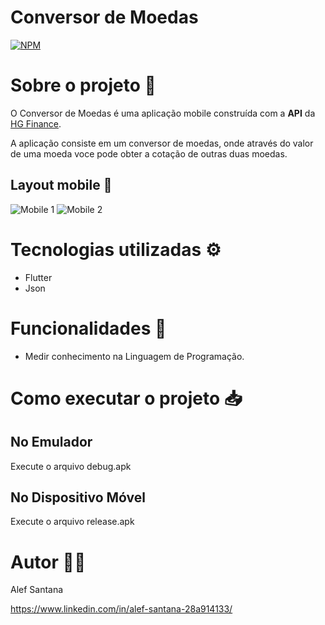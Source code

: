 # Conversor de Moedas
[![NPM](https://img.shields.io/npm/l/react)](https://github.com/alefsantana/conversor_moedas/blob/master/LICENSE) 

# Sobre o projeto 📁

O Conversor de Moedas é uma aplicação mobile construída com a **API** da [HG Finance](https://hgbrasil.com/ "Site da HG Finance").

A aplicação consiste em um conversor de moedas, onde através do valor de uma moeda voce pode obter a cotação de outras duas moedas.

## Layout mobile 📱
![Mobile 1](https://github.com/alefsantana/assets/blob/main/Sequ%C3%AAncia%2001_7.gif) ![Mobile 2](https://github.com/alefsantana/assets/blob/main/moedas_1.png)

# Tecnologias utilizadas ⚙️

- Flutter
- Json 

# Funcionalidades 📌

- Medir conhecimento na Linguagem de Programação. 


# Como executar o projeto 📥
## No Emulador
Execute o arquivo debug.apk

## No Dispositivo Móvel  
Execute o arquivo release.apk


# Autor 👨‍🎓

Alef Santana 

https://www.linkedin.com/in/alef-santana-28a914133/

